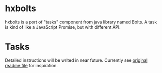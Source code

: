 # hxbolts

hxbolts is a port of "tasks" component from java library named Bolts.
A task is kind of like a JavaScript Promise, but with different API.

# Tasks

Detailed instructions will be writed in near future.
Currently see [original readme file](https://github.com/BoltsFramework/Bolts-Android/blob/master/README.md) for inspiration.
